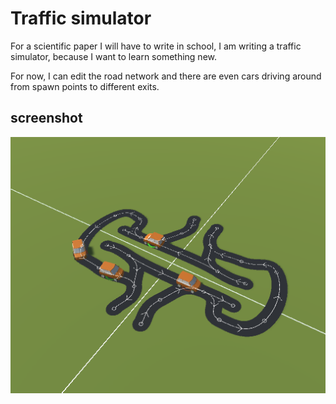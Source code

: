 # Traffic simulator

For a scientific paper I will have to write in school, I am writing a traffic simulator, because I want to learn something new.

For now, I can edit the road network and there are even cars driving around from spawn points to different exits.

## screenshot

![](screenshot.PNG)